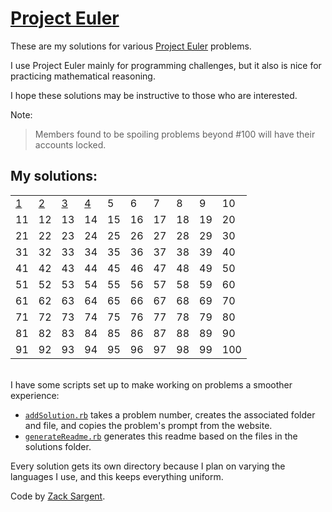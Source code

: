 # [Project Euler](https://projecteuler.net)

These are my solutions for various [Project Euler](https://projecteuler.net) problems.

I use Project Euler mainly for programming challenges, but it also is nice for practicing mathematical reasoning.

I hope these solutions may be instructive to those who are interested.

Note:

> Members found to be spoiling problems beyond #100 will have their accounts locked.

## My solutions:
<!--- 
  This table is automatically generated and is best viewed with line wrap off.
  I did consider reference style links, and they didn't seem much better. 
  Just try and view the formatted table, if you can.
-->
|                              |                              |                              |                              |    |    |    |    |    |     |
| ---------------------------- | ---------------------------- | ---------------------------- | ---------------------------- | -- | -- | -- | -- | -- | --- |
| [1](solutions/001/solve1.rb) | [2](solutions/002/solve2.rb) | [3](solutions/003/solve3.rb) | [4](solutions/004/solve4.rb) | 5  | 6  | 7  | 8  | 9  | 10  |
| 11                           | 12                           | 13                           | 14                           | 15 | 16 | 17 | 18 | 19 | 20  |
| 21                           | 22                           | 23                           | 24                           | 25 | 26 | 27 | 28 | 29 | 30  |
| 31                           | 32                           | 33                           | 34                           | 35 | 36 | 37 | 38 | 39 | 40  |
| 41                           | 42                           | 43                           | 44                           | 45 | 46 | 47 | 48 | 49 | 50  |
| 51                           | 52                           | 53                           | 54                           | 55 | 56 | 57 | 58 | 59 | 60  |
| 61                           | 62                           | 63                           | 64                           | 65 | 66 | 67 | 68 | 69 | 70  |
| 71                           | 72                           | 73                           | 74                           | 75 | 76 | 77 | 78 | 79 | 80  |
| 81                           | 82                           | 83                           | 84                           | 85 | 86 | 87 | 88 | 89 | 90  |
| 91                           | 92                           | 93                           | 94                           | 95 | 96 | 97 | 98 | 99 | 100 |

<br>
I have some scripts set up to make working on problems a smoother experience:

 - [`addSolution.rb`](addSolution.rb) takes a problem number, creates the associated folder and file, and copies the problem's prompt from the website.
 - [`generateReadme.rb`](generateReadme.rb) generates this readme based on the files in the solutions folder.

Every solution gets its own directory because I plan on varying the languages I use, and this keeps everything uniform.

Code by [Zack Sargent](https://github.com/zsarge).
